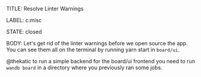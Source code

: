 TITLE:
Resolve Linter Warnings

LABEL:
c:misc

STATE:
closed

BODY:
Let's get rid of the linter warnings before we open source the app.  You can see them all on the terminal by running yarn start in `board/ui`.

@thekatic to run a simple backend for the board/ui frontend you need to run `wandb board` in a directory where you previously ran some jobs.


